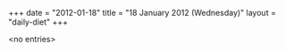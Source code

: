 +++
date = "2012-01-18"
title = "18 January 2012 (Wednesday)"
layout = "daily-diet"
+++


\<no entries\>
